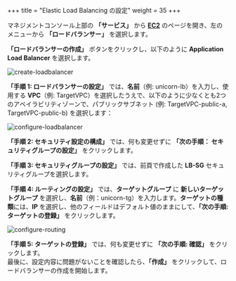 +++
title = "Elastic Load Balancing の設定"
weight = 35
+++

マネジメントコンソール上部の **「サービス」** から **<a href="https://console.aws.amazon.com/ec2/home?region=us-west-2" target="_blank">EC2</a>** のページを開き、左のメニューから **「ロードバランサー」** を選択します。

**「ロードバランサーの作成」** ボタンをクリックし、以下のように **Application Load Balancer** を選択します。

![create-loadbalancer](/ecs/create-lb.ja.png)

**「手順 1: ロードバランサーの設定」** では、**名前**（例: unicorn-lb）を入力し、使用する **VPC**（例: TargetVPC）を選択したうえで、以下のように少なくとも2つのアベイラビリティゾーンで、パブリックサブネット (例: TargetVPC-public-a, TargetVPC-public-b) を選択します：

![configure-loadbalancer](/ecs/configure-lb.ja.png)

**「手順 2: セキュリティ設定の構成」** では、何も変更せずに **「次の手順： セキュリティグループの設定」** をクリックします。

**「手順 3: セキュリティグループの設定」** では、前頁で作成した **LB-SG** セキュリティグループを選択します。

**「手順 4: ルーティングの設定」** では、**ターゲットグループ** に **新しいターゲットグループ** を選択し、**名前**（例：unicorn-tg）を入力します。**ターゲットの種類**には、**IP** を選択し、他のフィールドはデフォルト値のままにして、**「次の手順: ターゲットの登録」** をクリックします。

![configure-routing](/ecs/configure-routing.ja.png)

**「手順 5: ターゲットの登録」** では、何も変更せずに **「次の手順: 確認」** をクリックします。  
最後に、設定内容に問題がないことを確認したら、**「作成」** をクリックして、ロードバランサーの作成を開始します。
